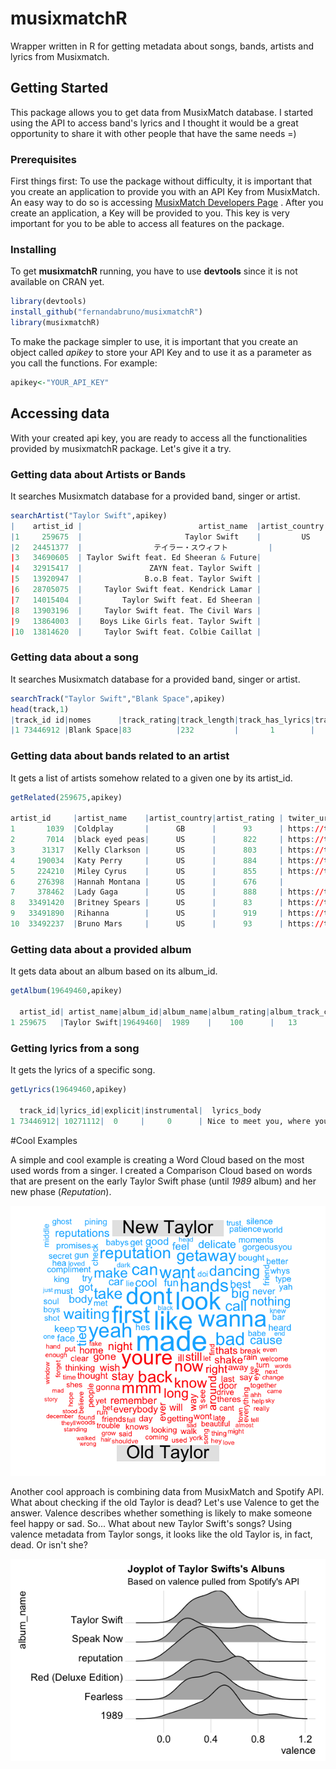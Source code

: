 # musixmatchR
Wrapper written in R for getting metadata about songs, bands, artists and lyrics from Musixmatch.

## Getting Started

This package allows you to get data from MusixMatch database. I started using the API to access band's lyrics and I thought it would be a great opportunity to share it with other people that have the same needs =)


### Prerequisites

First things first: To use the package without difficulty, it is important that you create an application to provide you with an API Key from MusixMatch. 
An easy way to do so is accessing [MusixMatch Developers Page](https://developer.musixmatch.com/admin/applications) . After you create an application, a Key will be provided to you. 
This key is very important for you to be able to access all features on the package.

### Installing
To get **musixmatchR** running, you have to use **devtools** since it is not available on CRAN yet.

```r
library(devtools)
install_github("fernandabruno/musixmatchR")
library(musixmatchR)
```
To make the package simpler to use, it is important that you create an object called *apikey* to store your API Key and to use it as a parameter as you call the functions.
For example:

```r
apikey<-"YOUR_API_KEY"
```

## Accessing data
With your created api key, you are ready to access all the functionalities provided by musixmatchR package. 
Let's give it a try.

### Getting data about Artists or Bands

It searches Musixmatch database for a provided band, singer or artist.

```r
searchArtist("Taylor Swift",apikey)
|    artist_id |                          artist_name  |artist_country|artist_rating|twiter_url
|1     259675  |                       Taylor Swift    |         US   |        95   |https://twitter.com/taylorswift13
|2   24451377  |                テイラー・スウィフト         |              |        17   |
|3   34690605  | Taylor Swift feat. Ed Sheeran & Future|              |        61   |
|4   32915417  |               ZAYN feat. Taylor Swift |              |        61   |
|5   13920947  |              B.o.B feat. Taylor Swift |              |        39   |
|6   28705075  |     Taylor Swift feat. Kendrick Lamar |              |        45   |
|7   14015404  |         Taylor Swift feat. Ed Sheeran |              |        45   |
|8   13903196  |     Taylor Swift feat. The Civil Wars |              |        45   |
|9   13864003  |    Boys Like Girls feat. Taylor Swift |              |        40   |
|10  13814620  |     Taylor Swift feat. Colbie Caillat |              |        31   |                        
```
### Getting data about a song

It searches Musixmatch database for a provided band, singer or artist.

```r
searchTrack("Taylor Swift","Blank Space",apikey)
head(track,1)
|track_id id|nomes      |track_rating|track_length|track_has_lyrics|track_richsync|track_numfavs|album_name|track_release1 
|1 73446912 |Blank Space|83          |232         |       1        |             1|       118931|     1989 |2014-01-01T00:00:00Z
```

### Getting data about bands related to an artist

It gets a list of artists somehow related to a given one by its artist_id.

```r
getRelated(259675,apikey)

artist_id     |artist_name    |artist_country|artist_rating | twiter_url
1       1039  |Coldplay       |      GB      |      93      | https://twitter.com/coldplay
2       7014  |black eyed peas|      US      |      822     | https://twitter.com/bep
3      31317  |Kelly Clarkson |      US      |      803     | https://twitter.com/kelly_clarkson
4     190034  |Katy Perry     |      US      |      884     | https://twitter.com/katyperry
5     224210  |Miley Cyrus    |      US      |      855     | https://twitter.com/mileycyrus
6     276398  |Hannah Montana |      US      |      676     |                    
7     378462  |Lady Gaga      |      US      |      888     | https://twitter.com/ladygaga  
8   33491420  |Britney Spears |      US      |      83      | https://twitter.com/britneyspears
9   33491890  |Rihanna        |      US      |      919     | https://twitter.com/rihanna 
10  33492237  |Bruno Mars     |      US      |      93      | https://twitter.com/BRUNOMARS 
```

### Getting data about a provided album
It gets data about an album based on its album_id.

```r
getAlbum(19649460,apikey)

  artist_id| artist_name|album_id|album_name|album_rating|album_track_count|album_release_date|album_label             
1 259675   |Taylor Swift|19649460|  1989    |    100      |   13            |2014-01-01       |Album Universal Music Group International
```

### Getting lyrics from a song

It gets the lyrics of a specific song.

```r
getLyrics(19649460,apikey)

  track_id|lyrics_id|explicit|instrumental|  lyrics_body
1 73446912| 10271112|  0     |     0      | Nice to meet you, where you been? I could show you incredible things Magic, madness, heaven, sin Saw you there and I thought "Oh, my God, look at that face!" You look like my next mistake Love's a game, wanna play?  New money, suit and tie I can read you like a magazine Ain't it funny? Rumors fly And I know you heard about me So hey, let's be friends I'm dying to see how this one ends Grab your passport and my hand I can make the bad guys good for a weekend  So it's gonna be forever Or it's gonna go down in flames You can tell me when it's over If the high was worth the pain Got a long list of ex-lovers They'll tell you I'm insane 'Cause you know I love the players And you love the game  'Cause we're young and we're reckless We'll take this way too far It'll leave you breathless Or with a nasty scar Got a long list of ex-lovers ...  ******* This Lyrics is NOT for Commercial use ******* (1409617466548)
```
#Cool Examples

A simple and cool example is creating a Word Cloud based on the most used words from a singer. 
I created a Comparison Cloud based on words that are present on the early Taylor Swift phase (until *1989* album) and her new phase (*Reputation*).

<center><img src="examples/taylorcloud.png" alt="Comparison Cloud New Taylor x Old Taylor" style="width: 600px;"/></center>

Another cool approach is combining data from MusixMatch and Spotify API. What about checking if the old Taylor is dead?
Let's use Valence to get the answer. Valence describes whether something is likely to make someone feel happy or sad. So... What about new Taylor Swift's songs? Using valence metadata from Taylor songs, it looks like the old Taylor is, in fact, dead. Or isn't she? 

<center><img src="examples/valence.png" alt="Joyplot of Taylor Swifts songs from official albums" style="width: 600px;"/></center>
